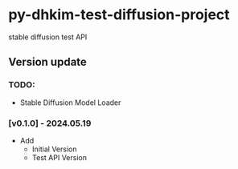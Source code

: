 # py-dhkim-test-diffusion-project
stable diffusion test API

## Version update

### TODO:
- Stable Diffusion Model Loader 

### [v0.1.0] - 2024.05.19
- Add
  - Initial Version
  - Test API Version